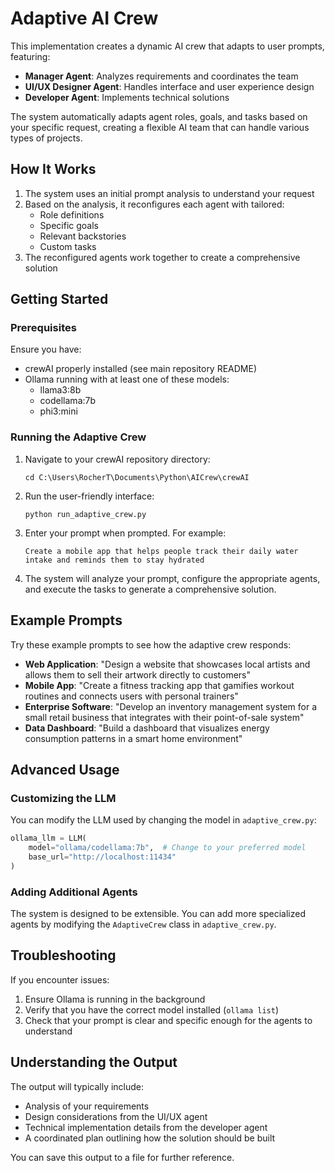 # Adaptive AI Crew

This implementation creates a dynamic AI crew that adapts to user prompts, featuring:

- **Manager Agent**: Analyzes requirements and coordinates the team
- **UI/UX Designer Agent**: Handles interface and user experience design
- **Developer Agent**: Implements technical solutions

The system automatically adapts agent roles, goals, and tasks based on your specific request, creating a flexible AI team that can handle various types of projects.

## How It Works

1. The system uses an initial prompt analysis to understand your request
2. Based on the analysis, it reconfigures each agent with tailored:
   - Role definitions
   - Specific goals
   - Relevant backstories
   - Custom tasks
3. The reconfigured agents work together to create a comprehensive solution

## Getting Started

### Prerequisites

Ensure you have:
- crewAI properly installed (see main repository README)
- Ollama running with at least one of these models:
  - llama3:8b
  - codellama:7b
  - phi3:mini

### Running the Adaptive Crew

1. Navigate to your crewAI repository directory:
   ```
   cd C:\Users\RocherT\Documents\Python\AICrew\crewAI
   ```

2. Run the user-friendly interface:
   ```
   python run_adaptive_crew.py
   ```

3. Enter your prompt when prompted. For example:
   ```
   Create a mobile app that helps people track their daily water intake and reminds them to stay hydrated
   ```

4. The system will analyze your prompt, configure the appropriate agents, and execute the tasks to generate a comprehensive solution.

## Example Prompts

Try these example prompts to see how the adaptive crew responds:

- **Web Application**: "Design a website that showcases local artists and allows them to sell their artwork directly to customers"
- **Mobile App**: "Create a fitness tracking app that gamifies workout routines and connects users with personal trainers"
- **Enterprise Software**: "Develop an inventory management system for a small retail business that integrates with their point-of-sale system"
- **Data Dashboard**: "Build a dashboard that visualizes energy consumption patterns in a smart home environment"

## Advanced Usage

### Customizing the LLM

You can modify the LLM used by changing the model in `adaptive_crew.py`:

```python
ollama_llm = LLM(
    model="ollama/codellama:7b",  # Change to your preferred model
    base_url="http://localhost:11434"
)
```

### Adding Additional Agents

The system is designed to be extensible. You can add more specialized agents by modifying the `AdaptiveCrew` class in `adaptive_crew.py`.

## Troubleshooting

If you encounter issues:

1. Ensure Ollama is running in the background
2. Verify that you have the correct model installed (`ollama list`)
3. Check that your prompt is clear and specific enough for the agents to understand

## Understanding the Output

The output will typically include:
- Analysis of your requirements
- Design considerations from the UI/UX agent
- Technical implementation details from the developer agent
- A coordinated plan outlining how the solution should be built

You can save this output to a file for further reference.
